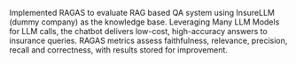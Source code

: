 Implemented RAGAS to evaluate RAG based QA system using InsureLLM (dummy company) as the knowledge base. Leveraging Many LLM Models for LLM calls, the chatbot delivers low-cost, high-accuracy answers to insurance queries. RAGAS metrics assess faithfulness, relevance, precision, recall and correctness, with results stored for improvement.
